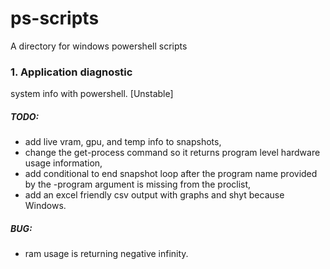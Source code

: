 # ps-scripts
A directory for windows powershell scripts

### 1. Application diagnostic
system info with powershell. [Unstable]

##### TODO:
  - add live vram, gpu, and temp info to snapshots,
  - change the get-process command so it returns program level hardware usage information,
  - add conditional to end snapshot loop after the program name provided by the -program argument is missing from the proclist,
  - add an excel friendly csv output with graphs and shyt because Windows.
##### BUG:
  - ram usage is returning negative infinity.
